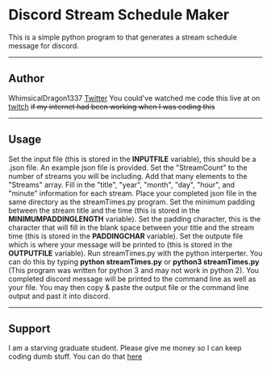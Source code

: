 # Discord Stream Schedule Maker

This is a simple python program to that generates a stream schedule message for discord.

---
## Author

WhimsicalDragon1337 [Twitter](https://twitter.com/Whimsical1337)
You could've watched me code this live at on [twitch](https://www.twitch.tv/whimsicaldragon1337) ~~if my internet had been working when I was coding this~~

---
## Usage

Set the input file (this is stored in the **INPUTFILE** variable), this should be a .json file. An example json file is provided. Set the "StreamCount" to the number of streams you will be including. Add that many elements to the "Streams" array. Fill in the "title", "year", "month", "day", "hour", and "minute" information for each stream. Place your completed json file in the same directory as the streamTimes.py program. Set the minimum padding between the stream title and the time (this is stored in the **MINIMUMPADDINGLENGTH** variable). Set the padding character, this is the character that will fill in the blank space between your title and the stream time (this is stored in the **PADDINGCHAR** variable). Set the outpute file which is where your message will be printed to (this is stored in the **OUTPUTFILE** variable). Run streamTimes.py with the python interperter. You can do this by typing **python streamTimes.py** or **python3 streamTimes.py** (This program was written for python 3 and may not work in python 2). You completed discord message will be printed to the command line as well as your file. You may then copy & paste the output file or the command line output and past it into discord.

---
## Support

I am a starving graduate student. Please give me money so I can keep coding dumb stuff. You can do that [here](https://ko-fi.com/whimsicaldragon1337)